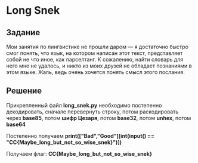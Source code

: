 # Long Snek

## Задание

Мои занятия по лингвистике не прошли даром — я достаточно быстро смог понять, что язык, на котором написан этот текст, представляет собой не что иное, как парселтанг. К сожалению, найти словарь для него мне не удалось, и никто из моих друзей не обладает познаниями в этом языке. Жаль, ведь очень хочется понять смысл этого послания.

## Решение

Прикрепленный файл **long_snek.py** необходимо постепенно декодировать, сначале перевернуть строку, потом раскодировать через **base85**, потом **шифр Цезаря**, потом **base32**, потом **unhex**, потом **base64**

Постепенно получаем **print(["Bad","Good"][int(input() == "CC{Maybe_long_but_not_so_wise_snek}")])**
	 
Получаем флаг: **CC{Maybe_long_but_not_so_wise_snek}**